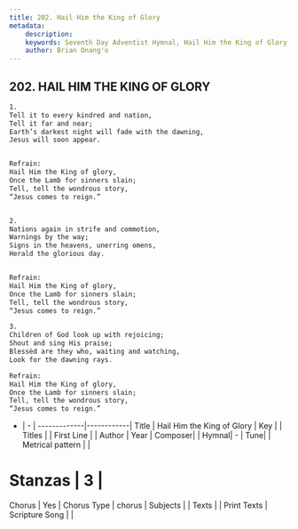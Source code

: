 ```yaml
---
title: 202. Hail Him the King of Glory
metadata:
    description: 
    keywords: Seventh Day Adventist Hymnal, Hail Him the King of Glory, , 
    author: Brian Onang'o
---
```



## 202. HAIL HIM THE KING OF GLORY

```txt
1.
Tell it to every kindred and nation,
Tell it far and near;
Earth’s darkest night will fade with the dawning,
Jesus will soon appear.


Refrain:
Hail Him the King of glory,
Once the Lamb for sinners slain;
Tell, tell the wondrous story,
“Jesus comes to reign.”


2.
Nations again in strife and commotion,
Warnings by the way;
Signs in the heavens, unerring omens,
Herald the glorious day.


Refrain:
Hail Him the King of glory,
Once the Lamb for sinners slain;
Tell, tell the wondrous story,
“Jesus comes to reign.”

3.
Children of God look up with rejoicing;
Shout and sing His praise;
Blessèd are they who, waiting and watching,
Look for the dawning rays.

Refrain:
Hail Him the King of glory,
Once the Lamb for sinners slain;
Tell, tell the wondrous story,
“Jesus comes to reign.”

```

- |   -  |
-------------|------------|
Title | Hail Him the King of Glory |
Key |  |
Titles |  |
First Line |  |
Author | 
Year | 
Composer|  |
Hymnal|  - |
Tune|  |
Metrical pattern | |
# Stanzas | 3 |
Chorus | Yes |
Chorus Type | chorus |
Subjects |  |
Texts |  |
Print Texts | 
Scripture Song |  |
  
